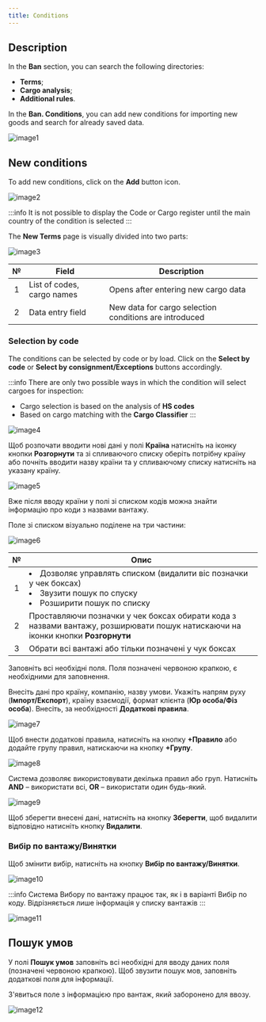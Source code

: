 ```yaml
---
title: Conditions
---
```


## Description

In the **Ban** section, you can search the following directories:

* **Terms**;
* **Cargo analysis**;
* **Additional rules**.

In the **Ban. Conditions**, you can add new conditions for importing new goods and search for already saved data.

![image1](/img/en/prohibition/conditions/image1.png)

## New conditions

To add new conditions, click on the **Add** button icon.

![image2](/img/en/prohibition/conditions/image2.png)

:::info
It is not possible to display the Code or Cargo register until the main country of the condition is selected
:::

The **New Terms** page is visually divided into two parts:

![image3](/img/en/prohibition/conditions/image3.png)

| № | Field | Description |
| :-: | ----- | ----------- |
| 1 | List of codes, cargo names | Opens after entering new cargo data |
| 2 | Data entry field | New data for cargo selection conditions are introduced |

### Selection by code

The conditions can be selected by code or by load. Click on the **Select by code** or **Select by consignment/Exceptions** buttons accordingly.

:::info
There are only two possible ways in which the condition will select cargoes for inspection: 
* Cargo selection is based on the analysis of **HS codes**
* Based on cargo matching with the **Cargo Classifier**
:::

![image4](/img/en/prohibition/conditions/image4.png)

Щоб розпочати вводити нові дані у полі **Країна** натисніть на іконку кнопки **Розгорнути** та зі спливаючого списку оберіть потрібну країну або почніть вводити назву країни та у спливаючому списку натисніть на указану країну.

![image5](/img/uk/prohibition/conditions/image5.png)

Вже після вводу країни у полі зі списком кодів можна знайти інформацію про коди з назвами вантажу.

Поле зі списком візуально поділене на три частини:

![image6](/img/uk/prohibition/conditions/image6.png)

| № | Опис |
| :-: | ---- |
| 1 | <li> Дозволяє управлять списком (видалити віс позначки у чек боксах) </li><li> Звузити пошук по спуску</li><li> Розширити пошук по списку</li>
| 2 | Проставляючи позначки у чек боксах обирати кода з назвами вантажу, розширювати пошук натискаючи на іконки кнопки **Розгорнути** |
| 3 | Обрати всі вантажі або тільки позначені у чук боксах |

Заповніть всі необхідні поля. Поля позначені червоною крапкою, є необхідними для заповнення. 

Внесіть дані про країну, компанію, назву умови. Укажіть напрям руху (**Імпорт/Експорт**), країну взаємодії, формат клієнта (**Юр особа/Фіз особа**). Внесіть, за необхідності **Додаткові правила**.

![image7](/img/uk/prohibition/conditions/image7.png)

Щоб внести додаткові правила, натисніть на кнопку **+Правило** або додайте групу правил, натискаючи на кнопку **+Групу**.

![image8](/img/uk/prohibition/conditions/image8.png)

Система дозволяє використовувати декілька правил або груп. Натисніть **AND** – використати всі, **OR** – використати один будь-який.

![image9](/img/uk/prohibition/conditions/image9.png)

Щоб зберегти внесені дані, натисніть на кнопку **Зберегти**, щоб видалити відповідно натисніть кнопку **Видалити**.

### Вибір по вантажу/Винятки

Щоб змінити вибір, натисніть на кнопку **Вибір по вантажу/Винятки**.

![image10](/img/uk/prohibition/conditions/image10.png)

:::info
Система Вибору по вантажу працює так, як і  в варіанті Вибір по коду. Відрізняється лише інформація у списку вантажів
:::

![image11](/img/uk/prohibition/conditions/image11.png)

## Пошук умов

У полі **Пошук умов** заповніть всі необхідні для вводу даних поля (позначені червоною крапкою). Щоб звузити пошук мов, заповніть додаткові поля для інформації.

З'явиться поле з інформацією про вантаж, який заборонено для ввозу.

![image12](/img/uk/prohibition/conditions/image12.png)